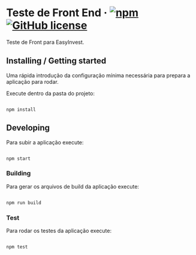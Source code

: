 # Teste de Front End &middot; [![npm](https://img.shields.io/badge/npm-V7.9.0-blue)](https://www.npmjs.com/package/npm/v/7.9.0) [![GitHub license](https://img.shields.io/badge/license-MIT-blue.svg?style=flat-square)](https://github.com/your/your-project/blob/master/LICENSE)

Teste de Front para EasyInvest.

## Installing / Getting started

Uma rápida introdução da configuração mínima necessária para prepara a aplicação para rodar.

Execute dentro da pasta do projeto:

```shell

npm install

```

## Developing

Para subir a aplicação execute:

```shell

npm start

```

### Building

Para gerar os arquivos de build da aplicação execute:

```shell

npm run build

```

### Test

Para rodar os testes da aplicação execute:

```shell

npm test

```
